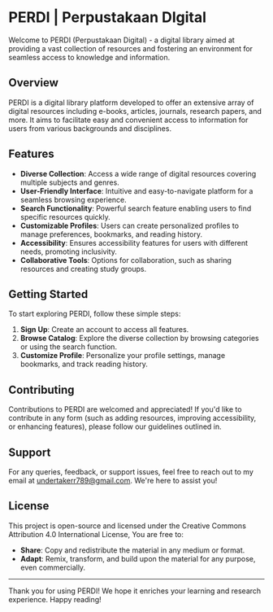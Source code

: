 # PERDI | Perpustakaan DIgital

Welcome to PERDI (Perpustakaan Digital) - a digital library aimed at providing a vast collection of resources and fostering an environment for seamless access to knowledge and information.

## Overview

PERDI is a digital library platform developed to offer an extensive array of digital resources including e-books, articles, journals, research papers, and more. It aims to facilitate easy and convenient access to information for users from various backgrounds and disciplines.

## Features

- **Diverse Collection**: Access a wide range of digital resources covering multiple subjects and genres.
- **User-Friendly Interface**: Intuitive and easy-to-navigate platform for a seamless browsing experience.
- **Search Functionality**: Powerful search feature enabling users to find specific resources quickly.
- **Customizable Profiles**: Users can create personalized profiles to manage preferences, bookmarks, and reading history.
- **Accessibility**: Ensures accessibility features for users with different needs, promoting inclusivity.
- **Collaborative Tools**: Options for collaboration, such as sharing resources and creating study groups.

## Getting Started

To start exploring PERDI, follow these simple steps:
1. **Sign Up**: Create an account to access all features.
2. **Browse Catalog**: Explore the diverse collection by browsing categories or using the search function.
3. **Customize Profile**: Personalize your profile settings, manage bookmarks, and track reading history.

## Contributing

Contributions to PERDI are welcomed and appreciated! If you'd like to contribute in any form (such as adding resources, improving accessibility, or enhancing features), please follow our guidelines outlined in.

## Support

For any queries, feedback, or support issues, feel free to reach out to my email at [undertakerr789@gmail.com](undertakerr789@gmail.com). We're here to assist you!

## License

This project is open-source and licensed under the Creative Commons Attribution 4.0 International License, You are free to:

- **Share**: Copy and redistribute the material in any medium or format.
- **Adapt**: Remix, transform, and build upon the material for any purpose, even commercially.

---

Thank you for using PERDI! We hope it enriches your learning and research experience. Happy reading!
